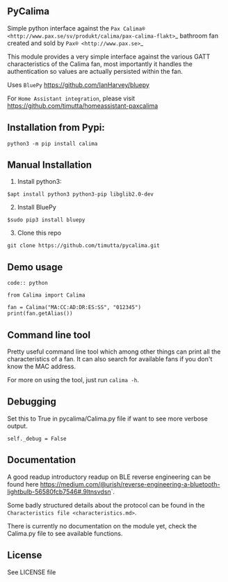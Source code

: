 
## PyCalima

Simple python interface against the
`Pax Calima® <http://www.pax.se/sv/produkt/calima/pax-calima-flakt>`_
bathroom fan created and sold by `Pax® <http://www.pax.se>`_

This module provides a very simple interface against the various
GATT characteristics of the Calima fan, most importantly it handles the
authentication so values are actually persisted within the fan.

Uses `BluePy` <https://github.com/IanHarvey/bluepy>

For `Home Assistant integration`, please visit <https://github.com/timutta/homeassistant-paxcalima>



## Installation from Pypi: 


```
python3 -m pip install calima
```

## Manual Installation

1. Install python3:

```
$apt install python3 python3-pip libglib2.0-dev
```


2. Install BluePy

```
$sudo pip3 install bluepy
```

3. Clone this repo

```
git clone https://github.com/timutta/pycalima.git
```

## Demo usage

```
code:: python

from Calima import Calima

fan = Calima("MA:CC:AD:DR:ES:SS", "012345")
print(fan.getAlias())
```



## Command line tool

Pretty useful command line tool which among other things can print all
the characteristics of a fan. It can also search for available fans 
if you don't know the MAC address.

For more on using the tool, just run `calima -h`.



## Debugging

Set this to True in pycalima/Calima.py file if want to see more verbose output.

```
self._debug = False
```


## Documentation

A good readup introductory readup on BLE reverse engineering can be found
here <https://medium.com/@urish/reverse-engineering-a-bluetooth-lightbulb-56580fcb7546#.9ltnsvdsn>`.

Some badly structured details about the protocol can be found in the
`Characteristics file <characteristics.md>`.

There is currently no documentation on the module yet, check the
Calima.py file to see available functions.


## License


See LICENSE file
